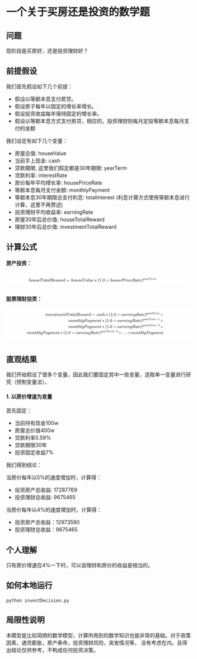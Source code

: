 # 一个关于买房还是投资的数学题

## 问题

现阶段是买房好，还是投资理财好？

## 前提假设

我们首先假设如下几个前提：

+ 假设以等额本息支付房贷。
+ 假设房子每年以固定的增长率增长。
+ 假设投资收益每年保持固定的增长率。
+ 假设以等额本息方式支付房贷，相应的，投资理财则每月定投等额本息每月支付的金额

我们设定有如下几个变量：

+ 房屋总值: houseValue
+ 当前手上现金: cash
+ 贷款期限, 这里我们假定都是30年期限: yearTerm
+ 贷款利率: interestRate
+ 房价每年平均增长率: housePriceRate
+ 等额本息每月支付金额: monthlyPayment
+ 等额本息30年期限总支付利息: totalInterest (利息计算方式使用等额本息进行计算，这里不再赘述)
+ 投资理财平均收益率: earningRate
+ 房屋30年后总价值: houseTotalReward
+ 理财30年后总价值: investmentTotalReward

## 计算公式

#### 房产投资：

![](./image/houseValue.png)

#### 股票理财投资：

![](./image/stockValue.png)



## 直观结果

我们开始假设了很多个变量，因此我们要固定其中一些变量，选取单一变量进行研究（控制变量法）。

#### 1. 以房价增速为变量

首先固定：

+ 当前持有现金100w
+ 房屋总价值400w
+ 贷款利率5.59%
+ 贷款期限30年
+ 投资固定收益7%

我们得到结论：

当房价每年以5%的速度增加时，计算得：

+ 投资房产总收益: 17287769
+ 投资理财总收益:  9675465

当房价每年以4%的速度增加时，计算得：

+ 投资房产总收益：12973590
+ 投资理财总收益：9675465

## 个人理解

只有房价增速在4%一下时，可以说理财和房价的收益是相当的。

## 如何本地运行

`python investDecision.py`

## 局限性说明

本模型是比较简陋的数学模型，计算所用到的数学知识也是非常的基础。对于政策因素，通货膨胀，房产寿命，投资理财风险，突发情况等， 没有考虑在内。且得出结论仅供参考，不构成任何投资决策。

